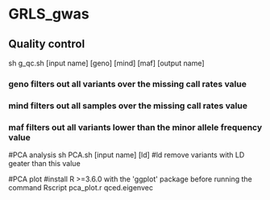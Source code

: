 # GRLS_gwas

## Quality control
sh g_qc.sh [input name] [geno] [mind] [maf] [output name]
### geno     filters out all variants over the missing call rates value
### mind     filters out all samples over the missing call rates value
### maf      filters out all variants lower than the minor allele frequency value

#PCA analysis
sh PCA.sh [input name] [ld]
#ld       remove variants with LD geater than this value

#PCA plot 
#install R >=3.6.0 with the 'ggplot' package before running the command
Rscript pca_plot.r qced.eigenvec


